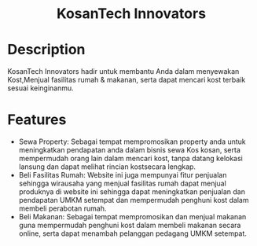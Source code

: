<div align="center">
      <h1>KosanTech Innovators</h1>
     </div>

# Description
KosanTech Innovators hadir untuk membantu Anda dalam menyewakan Kost,Menjual fasilitas rumah & makanan, serta dapat mencari kost terbaik sesuai keinginanmu. 

# Features
- Sewa Property: Sebagai tempat mempromosikan property anda untuk meningkatkan pendapatan anda dalam bisnis sewa Kos kosan, serta mempermudah orang lain dalam mencari kost, tanpa datang kelokasi lansung dan dapat melihat rincian kostsecara lengkap.
- Beli Fasilitas Rumah: Website ini juga mempunyai fitur penjualan sehingga wirausaha yang menjual fasilitas rumah dapat menjual produknya di website ini sehingga dapat meningkatkan penjualan dan pendapatan UMKM setempat dan mempermudah penghuni kost dalam membeli perabotan rumah.
- Beli Makanan: Sebagai tempat mempromosikan dan menjual makanan guna mempermudah penghuni kost dalam membeli makanan secara online, serta dapat menambah pelanggan pedagang UMKM setempat.
